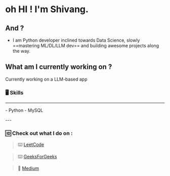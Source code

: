 # oh HI ! I'm Shivang. 
## And ?
- I am Python developer inclined towards Data Science, slowly ==mastering ML/DL/LLM dev== and building awesome projects along the way.

## What am I currently working on ?

Currently working on a LLM-based app


### 🖥️ Skills 
---
<p> - Python                                      - MySQL          </p>         
---

### 🆔 Check out what I do on :

> ⌨️ [LeetCode](https://leetcode.com/JarHead28/)

> ⌨️ [GeeksForGeeks](https://auth.geeksforgeeks.org/user/shivangkainthola64)

> 📰 [Medium](https://medium.com/@shivangkainthola28)

<!--
**HeadHunter28/HeadHunter28** is a ✨ _special_ ✨ repository because its `README.md` (this file) appears on your GitHub profile.

Here are some ideas to get you started:

- 🔭 I’m currently working on ...
- 🌱 I’m currently learning ...
- 👯 I’m looking to collaborate on ...
- 🤔 I’m looking for help with ...
- 💬 Ask me about ...
- 📫 How to reach me: ...
- 😄 Pronouns: ...
- ⚡ Fun fact: ...
-->
